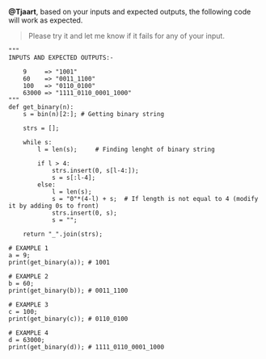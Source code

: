 **@Tjaart**, based on your inputs and expected outputs, the following code will work as expected. 

> Please try it and let me know if it fails for any of your input.

	"""
	INPUTS AND EXPECTED OUTPUTS:-

		9     => "1001"
		60    => "0011_1100"
		100   => "0110_0100"
		63000 => "1111_0110_0001_1000"
	"""
	def get_binary(n):
		s = bin(n)[2:]; # Getting binary string

		strs = [];

		while s:
			l = len(s);     # Finding lenght of binary string

			if l > 4:
				strs.insert(0, s[l-4:]);
				s = s[:l-4];
			else:
				l = len(s);
				s = "0"*(4-l) + s;  # If length is not equal to 4 (modify it by adding 0s to front)
				strs.insert(0, s);
				s = "";
		
		return "_".join(strs);

	# EXAMPLE 1
	a = 9;
	print(get_binary(a)); # 1001

	# EXAMPLE 2
	b = 60;
	print(get_binary(b)); # 0011_1100

	# EXAMPLE 3
	c = 100;
	print(get_binary(c)); # 0110_0100

	# EXAMPLE 4
	d = 63000;
	print(get_binary(d)); # 1111_0110_0001_1000